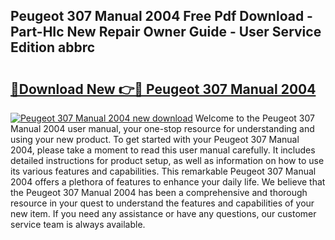 ## Peugeot 307 Manual 2004 Free Pdf Download - Part-HIc New Repair Owner Guide - User Service Edition abbrc

# <h2><a href="http://cf10226.oget.top/?id=Peugeot+307+Manual+2004">🔗Download New 👉🔴 Peugeot 307 Manual 2004</a></h2>

[![Peugeot 307 Manual 2004 new download](https://i.imgur.com/5g1atiW.png)](http://cf10226.oget.top/?id=Peugeot+307+Manual+2004)
Welcome to the Peugeot 307 Manual 2004 user manual, your one-stop resource for understanding and using your new product. To get started with your Peugeot 307 Manual 2004, please take a moment to read this user manual carefully. It includes detailed instructions for product setup, as well as information on how to use its various features and capabilities. This remarkable Peugeot 307 Manual 2004 offers a plethora of features to enhance your daily life. We believe that the Peugeot 307 Manual 2004 has been a comprehensive and thorough resource in your quest to understand the features and capabilities of your new item. If you need any assistance or have any questions, our customer service team is always available.
